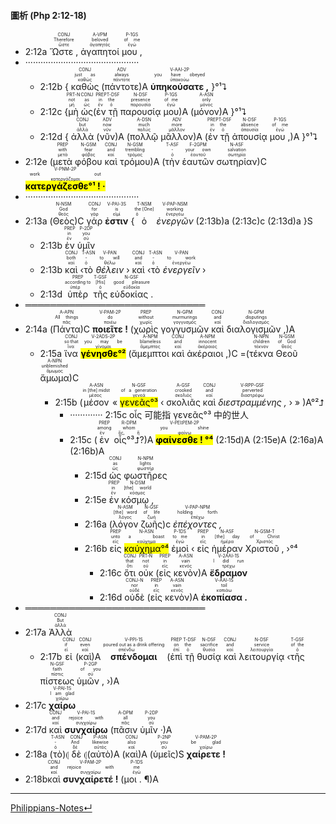 #### 圖析 (Php 2:12-18)
- <rt>2:12a</rt> <RUBY><ruby><ruby>Ὥστε ,<rt>ὥστε</rt></ruby><rt>Therefore</rt></ruby><rt>CONJ</rt></RUBY> <RUBY><ruby><ruby>ἀγαπητοί<rt>ἀγαπητός</rt></ruby><rt>beloved</rt></ruby><rt>A-VPM</rt></RUBY> <RUBY><ruby><ruby>μου ,<rt>ἐγώ</rt></ruby><rt>of me</rt></ruby><rt>P-1GS</rt></RUBY> 
- ·············································
	- <rt>2:12b</rt> { <RUBY><ruby><ruby>καθὼς<rt>καθώς</rt></ruby><rt>just as</rt></ruby><rt>CONJ</rt></RUBY>  (<RUBY><ruby><ruby>πάντοτε<rt>πάντοτε</rt></ruby><rt>always</rt></ruby><rt>ADV</rt></RUBY>)A <RUBY><ruby><ruby><strong>ὑπηκούσατε ,</strong><rt>ὑπακούω</rt></ruby><rt>you have obeyed</rt></ruby><rt>V-AAI-2P</rt></RUBY> }°¹⮧
	- <rt>2:12c</rt> {<RUBY><ruby><ruby>μὴ<rt>μή</rt></ruby><rt>not</rt></ruby><rt>PRT-N</rt></RUBY> <RUBY><ruby><ruby>ὡς<rt>ὡς</rt></ruby><rt>as</rt></ruby><rt>CONJ</rt></RUBY>(<RUBY><ruby><ruby>ἐν<rt>ἐν</rt></ruby><rt>in</rt></ruby><rt>PREP</rt></RUBY> <RUBY><ruby><ruby>τῇ<rt>ὁ</rt></ruby><rt>the</rt></ruby><rt>T-DSF</rt></RUBY> <RUBY><ruby><ruby>παρουσίᾳ<rt>παρουσία</rt></ruby><rt>presence</rt></ruby><rt>N-DSF</rt></RUBY> <RUBY><ruby><ruby>μου<rt>ἐγώ</rt></ruby><rt>of me</rt></ruby><rt>P-1GS</rt></RUBY>)A (<RUBY><ruby><ruby>μόνον<rt>μόνος</rt></ruby><rt>only</rt></ruby><rt>A-ASN</rt></RUBY>)A }°¹⮧
	- <rt>2:12d</rt> { <RUBY><ruby><ruby>ἀλλὰ<rt>ἀλλά</rt></ruby><rt>but</rt></ruby><rt>CONJ</rt></RUBY> (<RUBY><ruby><ruby>νῦν<rt>νῦν</rt></ruby><rt>now</rt></ruby><rt>ADV</rt></RUBY>)A (<RUBY><ruby><ruby>πολλῷ<rt>πολύς</rt></ruby><rt>much</rt></ruby><rt>A-DSN</rt></RUBY> <RUBY><ruby><ruby>μᾶλλον<rt>μᾶλλον</rt></ruby><rt>more</rt></ruby><rt>ADV</rt></RUBY>)A (<RUBY><ruby><ruby>ἐν<rt>ἐν</rt></ruby><rt>in</rt></ruby><rt>PREP</rt></RUBY> <RUBY><ruby><ruby>τῇ<rt>ὁ</rt></ruby><rt>the</rt></ruby><rt>T-DSF</rt></RUBY> <RUBY><ruby><ruby>ἀπουσίᾳ<rt>ἀπουσία</rt></ruby><rt>absence</rt></ruby><rt>N-DSF</rt></RUBY> <RUBY><ruby><ruby>μου ,<rt>ἐγώ</rt></ruby><rt>of me</rt></ruby><rt>P-1GS</rt></RUBY>)A }°¹⮧ 
- <rt>2:12e</rt> (<RUBY><ruby><ruby>μετὰ<rt>μετά</rt></ruby><rt>with</rt></ruby><rt>PREP</rt></RUBY> <RUBY><ruby><ruby>φόβου<rt>φόβος</rt></ruby><rt>fear</rt></ruby><rt>N-GSM</rt></RUBY> <RUBY><ruby><ruby>καὶ<rt>καί</rt></ruby><rt>and</rt></ruby><rt>CONJ</rt></RUBY> <RUBY><ruby><ruby>τρόμου<rt>τρόμος</rt></ruby><rt>trembling</rt></ruby><rt>N-GSM</rt></RUBY>)A (<RUBY><ruby><ruby>τὴν<rt>ὁ</rt></ruby><rt>-</rt></ruby><rt>T-ASF</rt></RUBY> <RUBY><ruby><ruby>ἑαυτῶν<rt>ἑαυτοῦ</rt></ruby><rt>your own</rt></ruby><rt>F-2GPM</rt></RUBY> <RUBY><ruby><ruby>σωτηρίαν<rt>σωτηρία</rt></ruby><rt>salvation</rt></ruby><rt>N-ASF</rt></RUBY>)C <RUBY><ruby><ruby><mark><strong>κατεργάζεσθε°¹ ! ·</strong></mark><rt>κατεργάζομαι</rt></ruby><rt>work out</rt></ruby><rt>V-PNM-2P</rt></RUBY> 
- ·············································
- <rt>2:13a</rt> (<RUBY><ruby><ruby>Θεὸς<rt>θεός</rt></ruby><rt>God</rt></ruby><rt>N-NSM</rt></RUBY>)C <RUBY><ruby><ruby>γάρ<rt>γάρ</rt></ruby><rt>for</rt></ruby><rt>CONJ</rt></RUBY> <RUBY><ruby><ruby><strong>ἐστιν</strong><rt>εἰμί</rt></ruby><rt>is</rt></ruby><rt>V-PAI-3S</rt></RUBY> {<RUBY><ruby><ruby>ὁ<rt>ὁ</rt></ruby><rt>the [One]</rt></ruby><rt>T-NSM</rt></RUBY> <RUBY><ruby><ruby><em>ἐνεργῶν</em><rt>ἐνεργέω</rt></ruby><rt>working</rt></ruby><rt>V-PAP-NSM</rt></RUBY> (<rt>2:13b</rt>)a (<rt>2:13c</rt>)c (<rt>2:13d</rt>)a }S
	- <rt>2:13b</rt> <RUBY><ruby><ruby>ἐν<rt>ἐν</rt></ruby><rt>in</rt></ruby><rt>PREP</rt></RUBY> <RUBY><ruby><ruby>ὑμῖν<rt>σύ</rt></ruby><rt>you</rt></ruby><rt>P-2DP</rt></RUBY>
	- <rt>2:13b</rt> <RUBY><ruby><ruby>καὶ<rt>καί</rt></ruby><rt>both</rt></ruby><rt>CONJ</rt></RUBY> ‹<RUBY><ruby><ruby>τὸ<rt>ὁ</rt></ruby><rt>-</rt></ruby><rt>T-ASN</rt></RUBY> <RUBY><ruby><ruby><em>θέλειν</em><rt>θέλω</rt></ruby><rt>to will</rt></ruby><rt>V-PAN</rt></RUBY> › <RUBY><ruby><ruby>καὶ<rt>καί</rt></ruby><rt>and</rt></ruby><rt>CONJ</rt></RUBY> ‹<RUBY><ruby><ruby>τὸ<rt>ὁ</rt></ruby><rt>-</rt></ruby><rt>T-ASN</rt></RUBY> <RUBY><ruby><ruby><em>ἐνεργεῖν</em><rt>ἐνεργέω</rt></ruby><rt>to work</rt></ruby><rt>V-PAN</rt></RUBY> ›
	- <rt>2:13d</rt> <RUBY><ruby><ruby>ὑπὲρ<rt>ὑπέρ</rt></ruby><rt>according to</rt></ruby><rt>PREP</rt></RUBY> <RUBY><ruby><ruby>τῆς<rt>ὁ</rt></ruby><rt>[His]</rt></ruby><rt>T-GSF</rt></RUBY> <RUBY><ruby><ruby>εὐδοκίας .<rt>εὐδοκία</rt></ruby><rt>good pleasure</rt></ruby><rt>N-GSF</rt></RUBY>
- ═════════════════════════════
- <rt>2:14a</rt> (<RUBY><ruby><ruby>Πάντα<rt>πᾶς</rt></ruby><rt>All things</rt></ruby><rt>A-APN</rt></RUBY>)C <RUBY><ruby><ruby><strong>ποιεῖτε !</strong><rt>ποιέω</rt></ruby><rt>do</rt></ruby><rt>V-PAM-2P</rt></RUBY> (<RUBY><ruby><ruby>χωρὶς<rt>χωρίς</rt></ruby><rt>without</rt></ruby><rt>PREP</rt></RUBY> <RUBY><ruby><ruby>γογγυσμῶν<rt>γογγυσμός</rt></ruby><rt>murmurings</rt></ruby><rt>N-GPM</rt></RUBY> <RUBY><ruby><ruby>καὶ<rt>καί</rt></ruby><rt>and</rt></ruby><rt>CONJ</rt></RUBY> <RUBY><ruby><ruby>διαλογισμῶν ,<rt>διαλογισμός</rt></ruby><rt>disputings</rt></ruby><rt>N-GPM</rt></RUBY>)A
	- <rt>2:15a</rt> <RUBY><ruby><ruby>ἵνα<rt>ἵνα</rt></ruby><rt>so that</rt></ruby><rt>CONJ</rt></RUBY> <RUBY><ruby><ruby><mark><strong>γένησθε°²</strong></mark><rt>γίνομαι</rt></ruby><rt>you may be</rt></ruby><rt>V-2ADS-2P</rt></RUBY> (<RUBY><ruby><ruby>ἄμεμπτοι<rt>ἄμεμπτος</rt></ruby><rt>blameless</rt></ruby><rt>A-NPM</rt></RUBY> <RUBY><ruby><ruby>καὶ<rt>καί</rt></ruby><rt>and</rt></ruby><rt>CONJ</rt></RUBY> <RUBY><ruby><ruby>ἀκέραιοι ,<rt>ἀκέραιος</rt></ruby><rt>innocent</rt></ruby><rt>A-NPM</rt></RUBY>)C =(<RUBY><ruby><ruby>τέκνα<rt>τέκνον</rt></ruby><rt>children</rt></ruby><rt>N-NPN</rt></RUBY> <RUBY><ruby><ruby>Θεοῦ<rt>θεός</rt></ruby><rt>of God</rt></ruby><rt>N-GSM</rt></RUBY> <RUBY><ruby><ruby>ἄμωμα<rt>ἄμωμος</rt></ruby><rt>unblemished</rt></ruby><rt>A-NPN</rt></RUBY>)C 
		- <rt>2:15b</rt> (<RUBY><ruby><ruby>μέσον<rt>μέσος</rt></ruby><rt>in [the] midst</rt></ruby><rt>A-ASN</rt></RUBY> « <RUBY><ruby><ruby><mark>γενεᾶς°³</mark><rt>γενεά</rt></ruby><rt>of a generation</rt></ruby><rt>N-GSF</rt></RUBY> ‹ <RUBY><ruby><ruby>σκολιᾶς<rt>σκολιός</rt></ruby><rt>crooked</rt></ruby><rt>A-GSF</rt></RUBY> <RUBY><ruby><ruby>καὶ<rt>καί</rt></ruby><rt>and</rt></ruby><rt>CONJ</rt></RUBY> <RUBY><ruby><ruby><em>διεστραμμένης ,</em><rt>διαστρέφω</rt></ruby><rt>perverted</rt></ruby><rt>V-RPP-GSF</rt></RUBY> › » )A°²⮥
			- ············· <rt>2:15c</rt> οἷς 可能指 γενεᾶς°³ 中的世人
			- <rt>2:15c</rt> (<RUBY><ruby><ruby>ἐν<rt>ἐν</rt></ruby><rt>among</rt></ruby><rt>PREP</rt></RUBY> <RUBY><ruby><ruby>οἷς°³⮥?<rt>ὅς, ἥ</rt></ruby><rt>whom</rt></ruby><rt>R-DPM</rt></RUBY>)A <RUBY><ruby><ruby><mark><strong>φαίνεσθε ! °⁴</strong></mark><rt>φαίνω</rt></ruby><rt>you shine</rt></ruby><rt>V-PEI⁞PEM-2P</rt></RUBY> (<rt>2:15d</rt>)A (<rt>2:15e</rt>)A (<rt>2:16a</rt>)A (<rt>2:16b</rt>)A
				- <rt>2:15d</rt> <RUBY><ruby><ruby>ὡς<rt>ὡς</rt></ruby><rt>as</rt></ruby><rt>CONJ</rt></RUBY> <RUBY><ruby><ruby>φωστῆρες<rt>φωστήρ</rt></ruby><rt>lights</rt></ruby><rt>N-NPM</rt></RUBY>
				- <rt>2:15e</rt> <RUBY><ruby><ruby>ἐν<rt>ἐν</rt></ruby><rt>in</rt></ruby><rt>PREP</rt></RUBY> <RUBY><ruby><ruby>κόσμῳ ,<rt>κόσμος</rt></ruby><rt>[the] world</rt></ruby><rt>N-DSM</rt></RUBY>
				- <rt>2:16a</rt> (<RUBY><ruby><ruby>λόγον<rt>λόγος</rt></ruby><rt>[the] word</rt></ruby><rt>N-ASM</rt></RUBY> <RUBY><ruby><ruby>ζωῆς<rt>ζωή</rt></ruby><rt>of life</rt></ruby><rt>N-GSF</rt></RUBY>)c <RUBY><ruby><ruby><em>ἐπέχοντες ,</em><rt>ἐπέχω</rt></ruby><rt>holding forth</rt></ruby><rt>V-PAP-NPM</rt></RUBY>
				- <rt>2:16b</rt> <RUBY><ruby><ruby>εἰς<rt>εἰς</rt></ruby><rt>unto</rt></ruby><rt>PREP</rt></RUBY> <RUBY><ruby><ruby><mark>καύχημα°⁴</mark><rt>καύχημα</rt></ruby><rt>a boast</rt></ruby><rt>N-ASN</rt></RUBY> <RUBY><ruby><ruby>ἐμοὶ<rt>ἐγώ</rt></ruby><rt>to me</rt></ruby><rt>P-1DS</rt></RUBY> ‹ <RUBY><ruby><ruby>εἰς<rt>εἰς</rt></ruby><rt>in</rt></ruby><rt>PREP</rt></RUBY> <RUBY><ruby><ruby>ἡμέραν<rt>ἡμέρα</rt></ruby><rt>[the] day</rt></ruby><rt>N-ASF</rt></RUBY> <RUBY><ruby><ruby>Χριστοῦ ,<rt>Χριστός</rt></ruby><rt>of Christ</rt></ruby><rt>N-GSM-T</rt></RUBY> ›°⁴
					- <rt>2:16c</rt> <RUBY><ruby><ruby>ὅτι<rt>ὅτι</rt></ruby><rt>that</rt></ruby><rt>CONJ</rt></RUBY> <RUBY><ruby><ruby>οὐκ<rt>οὐ</rt></ruby><rt>not</rt></ruby><rt>PRT-N</rt></RUBY> (<RUBY><ruby><ruby>εἰς<rt>εἰς</rt></ruby><rt>in</rt></ruby><rt>PREP</rt></RUBY> <RUBY><ruby><ruby>κενὸν<rt>κενός</rt></ruby><rt>vain</rt></ruby><rt>A-ASN</rt></RUBY>)A <RUBY><ruby><ruby><strong>ἔδραμον</strong><rt>τρέχω</rt></ruby><rt>I did run</rt></ruby><rt>V-2AAI-1S</rt></RUBY> 
					- <rt>2:16d</rt> <RUBY><ruby><ruby>οὐδὲ<rt>οὐδέ</rt></ruby><rt>nor</rt></ruby><rt>CONJ-N</rt></RUBY> (<RUBY><ruby><ruby>εἰς<rt>εἰς</rt></ruby><rt>in</rt></ruby><rt>PREP</rt></RUBY> <RUBY><ruby><ruby>κενὸν<rt>κενός</rt></ruby><rt>vain</rt></ruby><rt>A-ASN</rt></RUBY>)A <RUBY><ruby><ruby><strong>ἐκοπίασα .</strong><rt>κοπιάω</rt></ruby><rt>toil</rt></ruby><rt>V-AAI-1S</rt></RUBY> 
- ═════════════════════════════
- <rt>2:17a</rt> <RUBY><ruby><ruby>Ἀλλὰ<rt>ἀλλά</rt></ruby><rt>But</rt></ruby><rt>CONJ</rt></RUBY>  
	- <rt>2:17b</rt> <RUBY><ruby><ruby>εἰ<rt>εἰ</rt></ruby><rt>if</rt></ruby><rt>CONJ</rt></RUBY> (<RUBY><ruby><ruby>καὶ<rt>καί</rt></ruby><rt>even</rt></ruby><rt>CONJ</rt></RUBY>)A <RUBY><ruby><ruby><strong>σπένδομαι</strong><rt>σπένδω</rt></ruby><rt>poured out as a drink offering</rt></ruby><rt>V-PPI-1S</rt></RUBY> (<RUBY><ruby><ruby>ἐπὶ<rt>ἐπί</rt></ruby><rt>on</rt></ruby><rt>PREP</rt></RUBY> <RUBY><ruby><ruby>τῇ<rt>ὁ</rt></ruby><rt>the</rt></ruby><rt>T-DSF</rt></RUBY> <RUBY><ruby><ruby>θυσίᾳ<rt>θυσία</rt></ruby><rt>sacrifice</rt></ruby><rt>N-DSF</rt></RUBY> <RUBY><ruby><ruby>καὶ<rt>καί</rt></ruby><rt>and</rt></ruby><rt>CONJ</rt></RUBY> <RUBY><ruby><ruby>λειτουργίᾳ<rt>λειτουργία</rt></ruby><rt>service</rt></ruby><rt>N-DSF</rt></RUBY> ‹<RUBY><ruby><ruby>τῆς<rt>ὁ</rt></ruby><rt>of the</rt></ruby><rt>T-GSF</rt></RUBY> <RUBY><ruby><ruby>πίστεως<rt>πίστις</rt></ruby><rt>faith</rt></ruby><rt>N-GSF</rt></RUBY> <RUBY><ruby><ruby>ὑμῶν ,<rt>σύ</rt></ruby><rt>of you</rt></ruby><rt>P-2GP</rt></RUBY> ›)A 
- <rt>2:17c</rt> <RUBY><ruby><ruby><strong>χαίρω</strong><rt>χαίρω</rt></ruby><rt>I am glad</rt></ruby><rt>V-PAI-1S</rt></RUBY>
- <rt>2:17d</rt> <RUBY><ruby><ruby>καὶ<rt>καί</rt></ruby><rt>and</rt></ruby><rt>CONJ</rt></RUBY> <RUBY><ruby><ruby><strong>συνχαίρω</strong><rt>συγχαίρω</rt></ruby><rt>rejoice with</rt></ruby><rt>V-PAI-1S</rt></RUBY> (<RUBY><ruby><ruby>πᾶσιν<rt>πᾶς</rt></ruby><rt>all</rt></ruby><rt>A-DPM</rt></RUBY> <RUBY><ruby><ruby>ὑμῖν ·<rt>σύ</rt></ruby><rt>you</rt></ruby><rt>P-2DP</rt></RUBY>)A
- <rt>2:18a</rt> (<RUBY><ruby><ruby>τὸ<rt>ὁ</rt></ruby><rt>-</rt></ruby><rt>T-ASN</rt></RUBY>)⦇ <RUBY><ruby><ruby>δὲ<rt>δέ</rt></ruby><rt>And</rt></ruby><rt>CONJ</rt></RUBY> ⦇(<RUBY><ruby><ruby>αὐτὸ<rt>αὐτός</rt></ruby><rt>likewise</rt></ruby><rt>P-ASN</rt></RUBY>)A (<RUBY><ruby><ruby>καὶ<rt>καί</rt></ruby><rt>also</rt></ruby><rt>CONJ</rt></RUBY>)A (<RUBY><ruby><ruby>ὑμεῖς<rt>σύ</rt></ruby><rt>you</rt></ruby><rt>P-2NP</rt></RUBY>)S <RUBY><ruby><ruby><strong>χαίρετε !</strong><rt>χαίρω</rt></ruby><rt>be glad</rt></ruby><rt>V-PAM-2P</rt></RUBY> 
- <rt>2:18b</rt><RUBY><ruby><ruby>καὶ<rt>καί</rt></ruby><rt>and</rt></ruby><rt>CONJ</rt></RUBY> <RUBY><ruby><ruby><strong>συνχαίρετέ !</strong><rt>συγχαίρω</rt></ruby><rt>rejoice with</rt></ruby><rt>V-PAM-2P</rt></RUBY> (<RUBY><ruby><ruby>μοι . ¶<rt>ἐγώ</rt></ruby><rt>me</rt></ruby><rt>P-1DS</rt></RUBY>)A



---
[Philippians-Notes↵](Philippians-Notes.md)